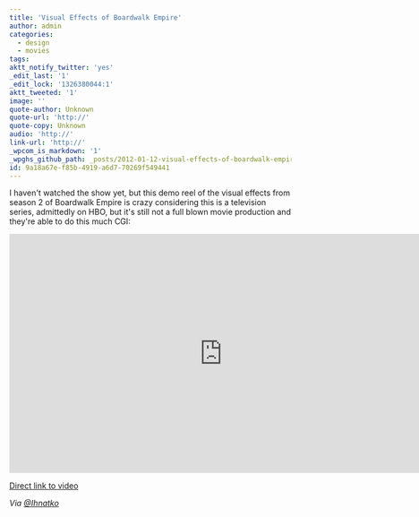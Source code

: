 ```yaml
---
title: 'Visual Effects of Boardwalk Empire'
author: admin
categories:
  - design
  - movies
tags: 
aktt_notify_twitter: 'yes'
_edit_last: '1'
_edit_lock: '1326380044:1'
aktt_tweeted: '1'
image: ''
quote-author: Unknown
quote-url: 'http://'
quote-copy: Unknown
audio: 'http://'
link-url: 'http://'
_wpcom_is_markdown: '1'
_wpghs_github_path: _posts/2012-01-12-visual-effects-of-boardwalk-empire.md
id: 9a18a67e-f85b-4919-a6d7-70269f549441
---
```

<p>I haven't watched the show yet, but this demo reel of the visual effects from season 2 of Boardwalk Empire is crazy considering this is a television series, admittedly on HBO, but it's still not a full blown movie production and they're able to do this much CGI:</p>
<p><iframe src="http://player.vimeo.com/video/34678075?portrait=0" width="759" height="427" frameborder="0" webkitAllowFullScreen mozallowfullscreen allowFullScreen></iframe></p>
<p><a href="http://vimeo.com/34678075">Direct link to video</a></p>
<p><em>Via <a href="https://twitter.com/ihnatko/status/157471468316409856">@Ihnatko</a></em></p>
